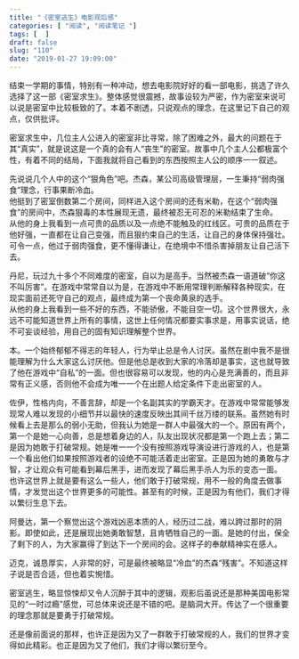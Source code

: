 ```yaml
---
title: "《密室逃生》电影观后感"
categories: [ "阅读", "阅读笔记 "]
tags: [  ]
draft: false
slug: "110"
date: "2019-01-27 19:09:00"
---
```




结束一学期的事情，特别有一种冲动，想去电影院好好的看一部电影，挑选了许久选择了这一部《密室求生》。整体感觉很震撼，故事设较为严密，作为密室来说可以说是密室中比较极致的了。本着不剧透，只说观点的理念，在这里记下自己的观点，仅供批评。

密室求生中，几位主人公进入的密室非比寻常，除了困难之外，最大的问题在于其“真实”，就是说这是一个真的会有人“丧生”的密室。故事中几个主人公都极富个性，有着不同的结局，下面我就将自己看到的东西按照主人公的顺序一一叙述。


先说说几个人中的这个“狠角色”吧。杰森，某公司高级管理层，一生秉持“弱肉强食”理念，行事果断冷血。  
他挺到了密室倒数第二个房间，同样进入这个房间的还有米勒，在这个“弱肉强食”的房间中，杰森狠毒的本性展现无遗，最终被忍无可忍的米勒结束了生命。  
从他的身上我看到一点可贵的品质以及一点绝不能触及的红线区。可贵的品质在于他好强，一直都在让自己变强，而且狠约束自己的生活，让自己的身体保持强壮。可令一点，他过于弱肉强食，更不懂得谦让，在绝境中不惜杀害掉朋友让自己活下去。  


丹尼，玩过九十多个不同难度的密室，自以为是高手。当然被杰森一语道破“你这不叫厉害”。在游戏中常常自以为是，在游戏中不断用常理判断解释各种现实，在现实面前还死守自己的观点，最终成为第一个丧命黄泉的选手。  
从他的身上我看到一些不好的东西，不能骄傲，不能目空一切。这个世界很大，永远不可能知道世界上所有的事情，这世上任何情况都要实事求是，用事实说话，绝不可妄谈经验，用自己的固有知识理解整个世界。

本。一个始终郁郁不得志的年轻人，行为举止总是令人讨厌。虽然在剧中我不是很能理解为什么大家这么讨厌他。但是他总是收到大家的冷落却是事实，这也就导致了他在游戏中“自私”的一面。但也很容易可以发现，他的内心是充满善的，而且非常有正义感，否则他不会成为唯一一个在出题人给定条件下走出密室的人。

佐伊，性格内向，不善言辞，却是一个名副其实的学霸天才。在游戏中常常能够发现常人难以发现的小细节并以最快的速度反映出其间千丝万缕的联系。虽然她有时候看上去是那么的弱小无助，但我认为她是一群人中最强大的一个。原因有两个，第一个是她一心向善，总是想着身边的人，队友出现状况都是第一个跑上去；第二是因为她敢于打破常规。她是唯一一个没有按照游戏导演设进行游戏的人，也是第一个看出他们如果按照游戏者的设绝不可能活着走出密室。正是因为她的勇敢与才智，才让观众有可能看到幕后黑手，进而发现了幕后黑手杀人为乐的变态一面。  
也许这世界上就是要有这么一些人，他们敢于打破常规，用不一般的角度去做事情，才发觉出这个世界更多的可能性。甚至有的时候，正是因为有他们，我们才得以繁衍生息下去。

阿曼达，第一个察觉出这个游戏凶恶本质的人，经历过二战，难以跨过那时的阴影。即使如此，还是展现出她勇敢智慧，且肯牺牲自己的一面。是她的付出，保全了剩下的人，为大家赢得了到达下一个房间的会。这样子的奉献精神实在感人。

迈克，诚恳厚实，人非常的好，可是最终被略显“冷血”的杰森“残害”。不知道这样子说是否合适，但也着实惋惜。

密室逃生，略显惊悚却又令人沉醉于其中的逻辑，观影后虽说还是那种美国电影常见的“一时过瘾”感觉，可总体来说还是不错的吧。是脑洞大开。传达了一个很重要的理念那就是要勇于打破常规。

还是像前面说的那样，也许正是因为又了一群敢于打破常规的人，我们的世界才变得如此精彩。也正是因为又了他们，我们才得以繁衍至今。